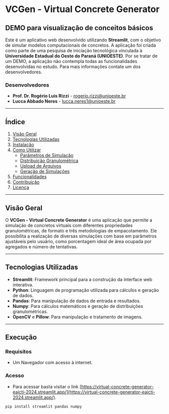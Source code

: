 # VCGen - Virtual Concrete Generator

## DEMO para visualização de conceitos básicos

Este é um aplicativo web desenvolvido utilizando **Streamlit**, com o objetivo de simular modelos computacionais de concretos. A aplicação foi criada como parte de uma pesquisa de iniciação tecnológica vinculada à **Universidade Estadual do Oeste do Paraná (UNIOESTE)**. Por se tratar de um DEMO, a aplicação não contempla todas as funcionalidades desenvolvidas no estudo. Para mais informações contate um dos desenvolvedores.

### Desenvolvedores

- **Prof. Dr. Rogério Luis Rizzi** - [rogerio.rizzi@unioeste.br](mailto:rogerio.rizzi@unioeste.br)
- **Lucca Abbado Neres** - [lucca.neres1@unioeste.br](mailto:lucca.neres1@unioeste.br)

---

## Índice

1. [Visão Geral](#visão-geral)
2. [Tecnologias Utilizadas](#tecnologias-utilizadas)
3. [Instalação](#instalação)
4. [Como Utilizar](#como-utilizar)
   - [Parâmetros de Simulação](#parâmetros-de-simulação)
   - [Distribuição Granulométrica](#distribuição-granulométrica)
   - [Upload de Arquivos](#upload-de-arquivos)
   - [Geração de Simulações](#geração-de-simulações)
5. [Funcionalidades](#funcionalidades)
6. [Contribuição](#contribuição)
7. [Licença](#licença)

---

## Visão Geral

O **VCGen - Virtual Concrete Generator** é uma aplicação que permite a simulação de concretos virtuais com diferentes propriedades granulométricas, de formato e três metodologias de empacotamento. Ele possibilita a realização de diversas simulações com base em parâmetros ajustáveis pelo usuário, como porcentagem ideal de área ocupada por agregados e número de tentativas.

---

## Tecnologias Utilizadas

- **Streamlit**: Framework principal para a construção da interface web interativa.
- **Python**: Linguagem de programação utilizada para cálculos e geração de dados.
- **Pandas**: Para manipulação de dados de entrada e resultados.
- **Numpy**: Para cálculos matemáticos e geração de distribuições granulométricas.
- **OpenCV** e **Pillow**: Para manipulação e tratamento de imagens.

---

## Execução

### Requisitos

- Um Navegador com acesso à internet.

### Acesso

- Para acessar basta visitar o link [https://virtual-concrete-generator-eaicti-2024.streamlit.app/](https://virtual-concrete-generator-eaicti-2024.streamlit.app/).

```bash
pip install streamlit pandas numpy
